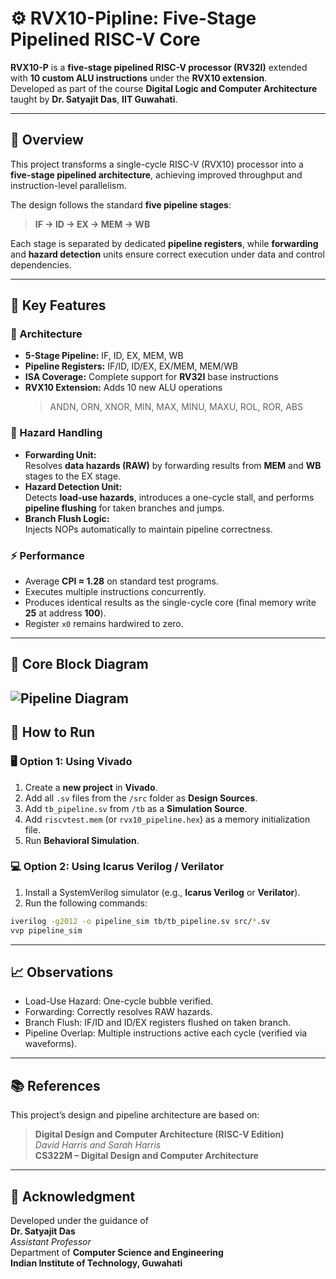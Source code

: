 # ⚙️ RVX10-Pipline: Five-Stage Pipelined RISC-V Core  

**RVX10-P** is a **five-stage pipelined RISC-V processor (RV32I)** extended with **10 custom ALU instructions** under the **RVX10 extension**.  
Developed as part of the course **Digital Logic and Computer Architecture** taught by **Dr. Satyajit Das**, **IIT Guwahati**.  

---

## 🚀 Overview  

This project transforms a single-cycle RISC-V (RVX10) processor into a **five-stage pipelined architecture**, achieving improved throughput and instruction-level parallelism.  

The design follows the standard **five pipeline stages**:  

> **IF → ID → EX → MEM → WB**  

Each stage is separated by dedicated **pipeline registers**, while **forwarding** and **hazard detection** units ensure correct execution under data and control dependencies.  

---

## 🧩 Key Features  

### 🧠 Architecture  
- **5-Stage Pipeline:** IF, ID, EX, MEM, WB  
- **Pipeline Registers:** IF/ID, ID/EX, EX/MEM, MEM/WB  
- **ISA Coverage:** Complete support for **RV32I** base instructions  
- **RVX10 Extension:** Adds 10 new ALU operations  
  > ANDN, ORN, XNOR, MIN, MAX, MINU, MAXU, ROL, ROR, ABS  

### 🔁 Hazard Handling  
- **Forwarding Unit:**  
  Resolves **data hazards (RAW)** by forwarding results from **MEM** and **WB** stages to the EX stage.  
- **Hazard Detection Unit:**  
  Detects **load-use hazards**, introduces a one-cycle stall, and performs **pipeline flushing** for taken branches and jumps.  
- **Branch Flush Logic:**  
  Injects NOPs automatically to maintain pipeline correctness.  

### ⚡ Performance  
- Average **CPI ≈ 1.28** on standard test programs.  
- Executes multiple instructions concurrently.  
- Produces identical results as the single-cycle core (final memory write **25** at address **100**).  
- Register `x0` remains hardwired to zero.  

---

## 🧱 Core Block Diagram  
![Pipeline Diagram](https://github.com/user-attachments/assets/0296251d-c06e-440d-a48d-3899437b4aa2)
---
## 🧪 How to Run  

### 🖥️ Option 1: Using Vivado  

1. Create a **new project** in **Vivado**.  
2. Add all `.sv` files from the `/src` folder as **Design Sources**.  
3. Add `tb_pipeline.sv` from `/tb` as a **Simulation Source**.  
4. Add `riscvtest.mem` (or `rvx10_pipeline.hex`) as a memory initialization file.  
5. Run **Behavioral Simulation**.  

### 💻 Option 2: Using Icarus Verilog / Verilator  

1. Install a SystemVerilog simulator (e.g., **Icarus Verilog** or **Verilator**).  
2. Run the following commands:  

```bash
iverilog -g2012 -o pipeline_sim tb/tb_pipeline.sv src/*.sv
vvp pipeline_sim
```
---
## 📈 Observations
- Load-Use Hazard: One-cycle bubble verified.
- Forwarding: Correctly resolves RAW hazards.
- Branch Flush: IF/ID and ID/EX registers flushed on taken branch.
- Pipeline Overlap: Multiple instructions active each cycle (verified via waveforms).
---

## 📚 References

This project’s design and pipeline architecture are based on:

> **Digital Design and Computer Architecture (RISC-V Edition)**  
> *David Harris and Sarah Harris*  
> **CS322M – Digital Design and Computer Architecture**

---

## 🏫 Acknowledgment

Developed under the guidance of  
**Dr. Satyajit Das**  
_Assistant Professor_  
Department of **Computer Science and Engineering**  
**Indian Institute of Technology, Guwahati**
